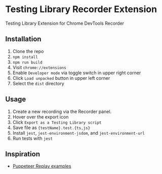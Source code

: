 # Testing Library Recorder Extension

Testing Library Extension for Chrome DevTools Recorder

## Installation

1. Clone the repo
2. `npm install`
3. `npm run build`
4. Visit `chrome://extensions`
5. Enable `Developer mode` via toggle switch in upper right corner
6. Click `Load unpacked` button in upper left corner
7. Select the `dist` directory

## Usage

1. Create a new recording via the Recorder panel.
2. Hover over the export icon
3. Click `Export as a Testing Library script`
4. Save file as `{testName}.test.{ts,js}`
5. Install `jest`, `jest-environment-jsdom`, and `jest-environment-url`
6. Run tests with `jest`

## Inspiration

- [Puppeteer Replay examples](https://github.com/puppeteer/replay/tree/main/examples)
